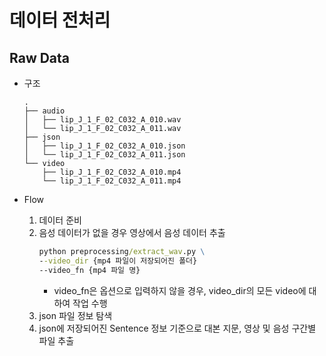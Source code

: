 # 데이터 전처리

## Raw Data

- 구조
    ```
    .
    ├── audio
    │   ├── lip_J_1_F_02_C032_A_010.wav
    │   └── lip_J_1_F_02_C032_A_011.wav
    ├── json
    │   ├── lip_J_1_F_02_C032_A_010.json
    │   └── lip_J_1_F_02_C032_A_011.json
    └── video
        ├── lip_J_1_F_02_C032_A_010.mp4
        └── lip_J_1_F_02_C032_A_011.mp4
    ```

- Flow
    1. 데이터 준비
    2. 음성 데이터가 없을 경우 영상에서 음성 데이터 추출
        ```cmd
        python preprocessing/extract_wav.py \
        --video_dir {mp4 파일이 저장되어진 폴더}
        --video_fn {mp4 파일 명}
        ```
        - video_fn은 옵션으로 입력하지 않을 경우, video_dir의 모든 video에 대하여 작업 수행
    3. json 파일 정보 탐색
    4. json에 저장되어진 Sentence 정보 기준으로 대본 지문, 영상 및 음성 구간별 파일 추출